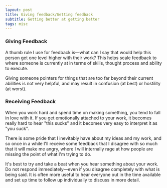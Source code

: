 ```yaml
---
layout: post
title: Giving feedback/Getting feedback
subtitle: Getting better at getting better
tags: misc
---
```


### Giving Feedback

A thumb rule I use for feedback is—what can I say that would help this person get one level higher with their work? This helps scale feedback to where someone is currently at in terms of skills, thought process and ability to execute. 

Giving someone pointers for things that are too far beyond their current abilities is not very helpful, and may result in confusion (at best) or hostility (at worst).

### Receiving Feedback

When you work hard and spend time on making something, you tend to fall in love with it. If you get emotionally attached to your work, it becomes really hard to hear "this sucks" and it becomes very easy to interpret it as "you suck".

There is some pride that I inevitably have about my ideas and my work, and so once in a while I'll receive some feedback that I disagree with so much that it will make me angry, where I will internally rage at how people are missing the point of what I'm trying to do.

It's best to try and take a beat when you hear something about your work. Do not respond immediately—even if you disagree completely with what is being said. It is often more useful to hear everyone out in the time available and set up time to follow up individually to discuss in more detail.
